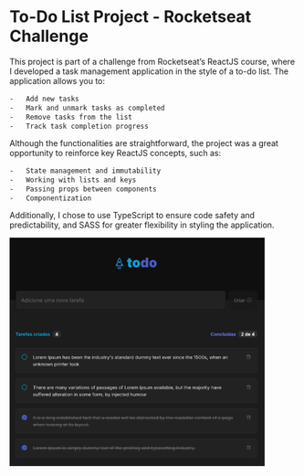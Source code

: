 # To-Do List Project - Rocketseat Challenge

This project is part of a challenge from Rocketseat’s ReactJS course, where I developed a task management application in the style of a to-do list. The application allows you to:

    -	Add new tasks
    -	Mark and unmark tasks as completed
    -	Remove tasks from the list
    -	Track task completion progress

Although the functionalities are straightforward, the project was a great opportunity to reinforce key ReactJS concepts, such as:

    -	State management and immutability
    -	Working with lists and keys
    -	Passing props between components
    -	Componentization

Additionally, I chose to use TypeScript to ensure code safety and predictability, and SASS for greater flexibility in styling the application.

<img height="400" src="src/assets/screenshot-1.png" alt="To-Do List" />
